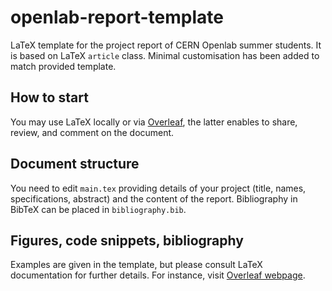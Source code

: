 # openlab-report-template
LaTeX template for the project report of CERN Openlab summer students. It is based on LaTeX `article` class. Minimal customisation has been added to match provided template.

## How to start

You may use LaTeX locally or via [Overleaf](https://www.overleaf.com), the latter enables to share, review, and comment on the document.

## Document structure

You need to edit `main.tex` providing details of your project (title, names, specifications, abstract) and the content of the report. Bibliography in BibTeX can be placed in `bibliography.bib`.

## Figures, code snippets, bibliography

Examples are given in the template, but please consult LaTeX documentation for further details. For instance, visit [Overleaf webpage](https://www.overleaf.com/learn/latex/Creating_a_document_in_LaTeX).
